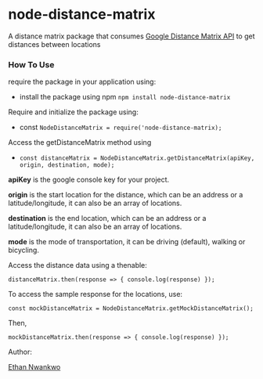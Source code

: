 # node-distance-matrix
A distance matrix package that consumes [Google Distance Matrix API](https://developers.google.com/maps/documentation/distance-matrix/start) to get distances between locations


### How To Use
require the package in your application using:

- install the package using npm `npm install node-distance-matrix`

Require and initialize the package using:

- const `NodeDistanceMatrix = require('node-distance-matrix);`

Access the getDistanceMatrix method using

-  `const distanceMatrix = NodeDistanceMatrix.getDistanceMatrix(apiKey, origin, destination, mode);`

**apiKey** is the google console key for your project.

**origin** is the start location for the distance, which can be an address or a latitude/longitude, it can also be an array of locations.

**destination** is the end location, which can be an address or a latitude/longitude, it can also be an array of locations.

**mode** is the mode of transportation, it can be driving (default), walking or bicycling.

Access the distance data using a thenable:

`distanceMatrix.then(response => { console.log(response) });`

To access the sample response for the locations, use:

`const mockDistanceMatrix = NodeDistanceMatrix.getMockDistanceMatrix();`

Then,

`mockDistanceMatrix.then(response => { console.log(response) });`

Author:

[Ethan Nwankwo](https://github.com/andela-cnwankwo)
